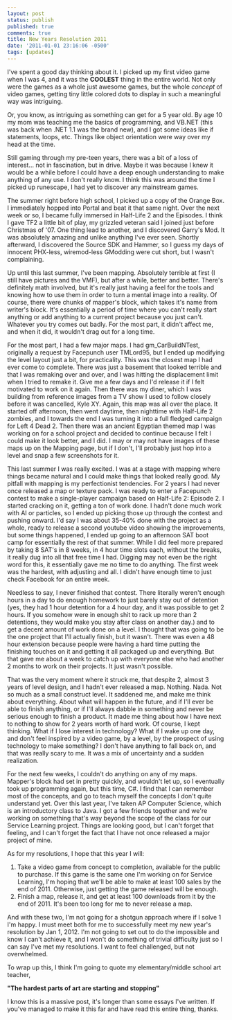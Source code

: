 ```yaml
---
layout: post
status: publish
published: true
comments: true
title: New Years Resolution 2011
date: '2011-01-01 23:16:06 -0500'
tags: [updates]
---
```


I've spent a good day thinking about it. I picked up my first video game when
I was 4, and it was the **COOLEST** thing in the entire world. Not only were
the games as a whole just awesome games, but the whole *concept* of video
games, getting tiny little colored dots to display in such a meaningful way
was intriguing.

Or, you know, as intriguing as something can get for a 5 year old. By age 10
my mom was teaching me the basics of programming, and VB.NET (this was back
when .NET 1.1 was the brand new), and I got some ideas like if statements,
loops, etc. Things like object orientation were way over my head at the time.

Still gaming through my pre-teen years, there was a bit of a loss of
interest... not in fascination, but in drive. Maybe it was because I knew it
would be a while before I could have a deep enough understanding to make
anything of any use. I don't really know. I think this was around the time I
picked up runescape, I had yet to discover any mainstream games.

The summer right before high school, I picked up a copy of the Orange Box. I
immediately hopped into Portal and beat it that same night. Over the next week
or so, I became fully immersed in Half-Life 2 and the Episodes. I think I gave
TF2 a little bit of play, my grizzled veteran said I joined just before
Christmas of '07. One thing lead to another, and I discovered Garry's Mod. It
was absolutely amazing and unlike anything I've ever seen. Shortly afterward,
I discovered the Source SDK and Hammer, so I guess my days of innocent
PHX-less, wiremod-less GModding were cut short, but I wasn't complaining.

Up until this last summer, I've been mapping. Absolutely terrible at first (I
still have pictures and the VMF), but after a while, better and better.
There's definitely math involved, but it's really just having a feel for the
tools and knowing how to use them in order to turn a mental image into a
reality. Of course, there were chunks of mapper's block, which takes it's name
from writer's block. It's essentially a period of time where you can't really
start anything or add anything to a current project because you just can't.
Whatever you try comes out badly. For the most part, it didn't affect me, and
when it did, it wouldn't drag out for a long time.

For the most part, I had a few major maps. I had gm_CarBuildNTest, originally
a request by Facepunch user TMLord95, but I ended up modifying the level
layout just a bit, for practicality. This was the closest map I had ever come
to complete. There was just a basement that looked terrible and that I was
remaking over and over, and I was hitting the displacement limit when I tried
to remake it. Give me a few days and I'd release it if I felt motivated to
work on it again. Then there was my diner, which I was building from reference
images from a TV show I used to follow closely before it was cancelled,
Kyle XY. Again, this map was all over the place. It started off afternoon,
then went daytime, then nighttime with Half-Life 2 zombies, and I towards the
end I was turning it into a full fledged campaign for Left 4 Dead 2. Then
there was an ancient Egyptian themed map I was working on for a school project
and decided to continue because I felt I could make it look better, and I did.
I may or may not have images of these maps up on the Mapping page, but if I
don't, I'll probably just hop into a level and snap a few screenshots for it.

This last summer I was really excited. I was at a stage with mapping where
things became natural and I could make things that looked really good. My
pitfall with mapping is my perfectionist tendencies. For 2 years I had never
once released a map or texture pack. I was ready to enter a Facepunch contest
to make a single-player campaign based on Half-Life 2: Episode 2. I started
cracking on it, getting a ton of work done. I hadn't done much work with AI or
particles, so I ended up picking those up through the contest and pushing
onward. I'd say I was about 35-40% done with the project as a whole, ready to
release a second youtube video showing the improvements, but some things
happened, I ended up going to an afternoon SAT boot camp for essentially the
rest of that summer. While I did feel more prepared by taking 8 SAT's in 8
weeks, in 4 hour time slots each, without the breaks, it really dug into all
that free time I had. Digging may not even be the right word for this, it
essentially gave me no time to do anything. The first week was the hardest,
with adjusting and all. I didn't have enough time to just check Facebook for
an entire week.

Needless to say, I never finished that contest. There literally weren't enough
hours in a day to do enough homework to just barely stay out of detention
(yes, they had 1 hour detention for a 4 hour day, and it was possible to get 2
hours. If you somehow were in enough shit to rack up more than 2 detentions,
they would make you stay after class on another day.) and to get a decent
amount of work done on a level. I thought that was going to be the one project
that I'll actually finish, but it wasn't. There was even a 48 hour extension
because people were having a hard time putting the finishing touches on it and
getting it all packaged up and everything. But that gave me about a week to
catch up with everyone else who had another 2 months to work on their
projects. It just wasn't possible.

That was the very moment where it struck me, that despite 2, almost 3 years of
level design, and I hadn't ever released a map. Nothing. Nada. Not so much as
a small construct level. It saddened me, and make me think about everything.
About what will happen in the future, and if I'll ever be able to finish
anything, or if I'll always dabble in something and never be serious enough to
finish a product. It made me thing about how I have next to nothing to show
for 2 years worth of hard work. Of course, I kept thinking. What if I lose
interest in technology? What if I wake up one day, and don't feel inspired by
a video game, by a level, by the prospect of using technology to make
something? I don't have anything to fall back on, and that was really scary to
me. It was a mix of uncertainty and a sudden realization.

For the next few weeks, I couldn't do anything on any of my maps. Mapper's
block had set in pretty quickly, and wouldn't let up, so I eventually took up
programming again, but this time, C#. I find that I can remember most of the
concepts, and go to teach myself the concepts I don't quite understand yet.
Over this last year, I've taken AP Computer Science, which is an introductory
class to Java. I got a few friends together and we're working on something
that's way beyond the scope of the class for our Service Learning project.
Things are looking good, but I can't forget that feeling, and I can't forget
the fact that I have not once released a major project of mine.

As for my resolutions, I hope that this year I will:

 1. Take a video game from concept to completion, available for the public to
    purchase. If this game is the same one I'm working on for Service
    Learning, I'm hoping that we'll be able to make at least 100 sales by the
    end of 2011. Otherwise, just getting the game released will be enough.
 2. Finish a map, release it, and get at least 100 downloads from it by the
    end of 2011. It's been too long for me to never release a map.

And with these two, I'm not going for a shotgun approach where if I solve 1
I'm happy. I must meet both for me to successfully meet my new year's
resolution by Jan 1, 2012. I'm not going to set out to do the impossible and
know I can't achieve it, and I won't do something of trivial difficulty just
so I can say I've met my resolutions. I want to feel challenged, but not
overwhelmed.

To wrap up this, I think I'm going to quote my elementary/middle school art
teacher,

**"The hardest parts of art are starting and stopping"**

I know this is a massive post, it's longer than some essays I've written. If
you've managed to make it this far and have read this entire thing, thanks.
